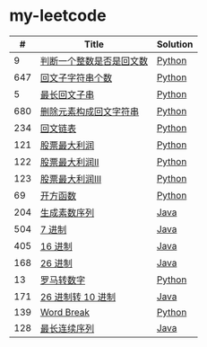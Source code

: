 # my-leetcode


| # | Title | Solution |
|---| ----- | -------- |
|9|[判断一个整数是否是回文数](https://leetcode.com/problems/palindrome-number/description/) | [Python](./src/python/9.py)
|647|[回文子字符串个数](https://leetcode.com/problems/palindromic-substrings/solution/) | [Python](./src/python/647.py)
|5|[最长回文子串](https://leetcode.com/problems/longest-palindromic-substring/solution/) | [Python](./src/python/5.py)
|680|[删除元素构成回文字符串](https://leetcode.com/problems/valid-palindrome-ii/solution/) | [Python](./src/python/680.py)
|234|[回文链表](https://leetcode.com/problems/palindrome-linked-list/description/) | [Python](./src/python/234.py)
|121|[股票最大利润](https://leetcode.com/problems/best-time-to-buy-and-sell-stock/) | [Python](./src/python/121.py)
|122|[股票最大利润II](https://leetcode.com/problems/best-time-to-buy-and-sell-stock-ii/) | [Python](./src/python/122.py)
|123|[股票最大利润III](https://leetcode.com/problems/best-time-to-buy-and-sell-stock-iii) | [Python](./src/python/123.py)
|69|[开方函数](https://leetcode.com/problems/sqrtx/description/) | [Python](./src/python/69.py)
|204|[生成素数序列](https://leetcode.com/problems/count-primes/description/) | [Java](./src/java/204.java)
|504|[7 进制](https://leetcode.com/problems/base-7/submissions/) | [Java](./src/java/504.java)
|405|[16 进制](https://leetcode.com/problems/convert-a-number-to-hexadecimal/description/) | [Java](./src/java/405.java)
|168|[26 进制](https://leetcode.com/problems/excel-sheet-column-title/description/) | [Java](./src/java/168.java)
|13|[罗马转数字](https://leetcode.com/problems/roman-to-integer/) | [Python](./src/python/13.py)
|171|[26 进制转 10 进制](https://leetcode.com/problems/excel-sheet-column-number/) | [Java](./src/java/171.java)
|139|[Word Break](https://leetcode.com/problems/word-break/description/) | [Python](./src/python/139.py)
|128|[最长连续序列](https://leetcode.com/problems/longest-consecutive-sequence/submissions/) | [Java](./src/java/128.java)